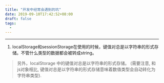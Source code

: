 ```yaml
---
title: "开发中经常会遇到的坑"
date: 2019-09-10T17:42:52+08:00
draft: false
tags: 
  - 
---
```

----

1. localStorage和sessionStorage在使用的时候，键值对总是以字符串的形式存储。不管什么类型的数据都会被转成string。

> 另外，localStorage 中的键值对总是以字符串的形式存储。 (需要注意, 和js对象相比, 键值对总是以字符串的形式存储意味着数值类型会自动转化为字符串类型).

